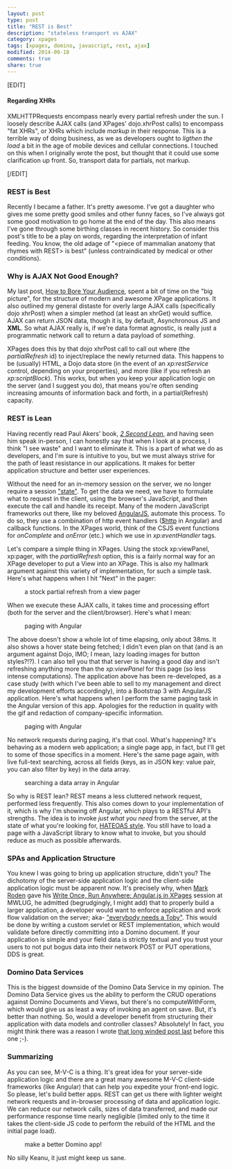 ```yaml
---
layout: post
type: post
title: "REST is Best"
description: "stateless transport vs AJAX"
category: xpages
tags: [xpages, domino, javascript, rest, ajax]
modified: 2014-09-18
comments: true
share: true
---
```


[EDIT]

#### Regarding XHRs
XMLHTTPRequests encompass nearly every partial refresh under the sun. I loosely describe AJAX calls (and XPages' dojo.xhrPost calls) to encompass "fat XHRs", or XHRs which include _markup_ in their response. This is a terrible way of doing business, as we as developers ought to _ligthen the load_ a bit in the age of mobile devices and cellular connections. I touched on this when I originally wrote the post, but thought that it could use some clarification up front. So, transport data for partials, not markup.

[/EDIT]

### REST is Best
Recently I became a father. It's pretty awesome. I've got a daughter who gives me some pretty good smiles and other funny faces, so I've always got some good motivation to go home at the end of the day. This also means I've gone through some birthing classes in recent history. So consider this post's title to be a play on words, regarding the interpretation of infant feeding. You know, the old adage of "&lt;piece of mammalian anatomy that rhymes with REST&gt; is best" (unless contraindicated by medical or other conditions).

### Why is AJAX Not Good Enough?
My last post, <a href="{{ site.url }}/xpages/unraveling-the-mvc-mysteries/" title="Unraveling the MVC Mysteries" data-toggle="tooltip">How to Bore Your Audience</a>, spent a bit of time on the "big picture", for the structure of modern and awesome XPage applications. It also outlined my general distaste for overly large AJAX calls (specifically dojo xhrPost) when a simpler method (at least an xhrGet) would suffice. AJAX can return JSON data, though it is, by default, Asynchronous JS and **XML**. So what AJAX really is, if we're data format agnostic, is really just a programmatic network call to return a data payload of _something_.

XPages does this by that dojo xhrPost call to call out where (the _partialRefresh_ id) to inject/replace the newly returned data. This happens to be (usually) HTML, a Dojo data store (in the event of an _xp:restService_ control, depending on your properties), and more (like if you refresh an _xp:scriptBlock_). This works, but when you keep your application logic on the server (and I suggest you do), that means you're often sending increasing amounts of information back and forth, in a partial(Refresh) capacity.

### REST is Lean
Having recently read Paul Akers' book, <a href="http://2secondlean.com/">_2 Second Lean_</a>, and having seen him speak in-person, I can honestly say that when I look at a process, I think "I see waste" and I want to eliminate it. This is a part of what we do as developers, and I'm sure is intuitive to you, but we must always strive for the path of least resistance in our applications. It makes for better application structure and better user experiences.

Without the need for an in-memory session on the server, we no longer require a session <a href="http://en.wikipedia.org/wiki/State_(computer_science)#Program_state" data-toggle="tooltip" tilte="wait, I live in Wisconsin">"state"</a>. To get the data we need, we have to formulate what to request in the client, using the browser's JavaScript, and then execute the call and handle its receipt. Many of the modern JavaScript frameworks out there, like my beloved <a href="http://angularjs.org/" data-toggle="tooltip" title="call me!">AngularJS</a>, automate this process. To do so, they use a combination of http event handlers (<a href="http://docs.angularjs.org/api/ng/service/$http">$http</a> in Angular) and callback functions. In the XPages world, think of the CSJS event functions for _onComplete_ and _onError_ (etc.) which we use in _xp:eventHandler_ tags.

Let's compare a simple thing in XPages. Using the stock xp:viewPanel, xp:pager, with the _partialRefresh_ option, this is a fairly normal way for an XPage developer to put a View into an XPage. This is also my hallmark argument against this variety of implementation, for such a simple task. Here's what happens when I hit "Next" in the pager:

<figure>
  <amp-img src="{{ site.url }}/assets/images/post_images/aPartialRefreshCall_ViewAndPager.png"
  alt="stock partial refresh from view pager" height="400" width="800"></amp-img>
 <figcaption>a stock partial refresh from a view pager</figcaption>
</figure>

When we execute these AJAX calls, it takes time and processing effort (both for the server and the client/browser). Here's what I mean:

<figure>
  <amp-img src="{{ site.url }}/assets/images/post_images/aPartialRefreshCall_timeAndMoney.png"
  alt="a stock partial refresh from a view pager network transfer time"
  height="400" width="800"></amp-img>
 <figcaption>paging with Angular</figcaption>
</figure>

The above doesn't show a whole lot of time elapsing, only about 38ms. It also shows a hover state being fetched; I didn't even plan on that (and is an argument against Dojo, IMO; I mean, lazy loading images for button styles?!?). I can also tell you that that server is having a good day and isn't refreshing anything more than the _xp:viewPanel_ for this page (so less intense computations). The application above has been re-developed, as a case study (with which I've been able to sell to my management and direct my development efforts accordingly), into a Bootstrap 3 with AngularJS application. Here's what happens when I perform the same paging task in the Angular version of this app. Apologies for the reduction in quality with the gif and redaction of company-specific information.

<figure>
  <amp-img src="{{ site.url }}/assets/images/post_images/angular_ngrepeat_noNetworkCalls_scrubbed.gif"
  alt="paging with Angular" height="400" width="800"></amp-img>
 <figcaption>paging with Angular</figcaption>
</figure>

No network requests during paging, it's that cool. What's happening? It's behaving as a modern web application; a single page app, in fact, but I'll get to some of those specifics in a moment. Here's the same page again, with live full-text searching, across all fields (keys, as in JSON key: value pair, you can also filter by key) in the data array.

<figure>
  <amp-img src="{{ site.url }}/assets/images/post_images/angular_ngrepeat_liveSearch_scrubbed.gif"
  alt="searching a data array in Angular" height="400" width="800"></amp-img>
 <figcaption>searching a data array in Angular</figcaption>
</figure>

So why is REST lean? REST means a less cluttered network request, performed less frequently. This also comes down to your implementation of it, which is why I'm showing off Angular, which plays to a RESTful API's strengths. The idea is to invoke _just what you need_ from the server, at the state of what you're looking for, <a href="http://en.wikipedia.org/wiki/HATEOAS">HATEOAS style</a>. You still have to load a page with a JavaScript library to know what to invoke, but you should reduce as much as possible afterwards.

### SPAs and Application Structure
You knew I was going to bring up application structure, didn't you? The dichotomy of the server-side application logic and the client-side application logic must be apparent now. It's precisely why, when <a href="http://twitter.com/markyroden">Mark Roden</a> gave his <a href="http://xomino.com/2014/09/02/mwlug-2014-slide-deck-write-once-run-anywhere-angular-js-in-xpages/">Write Once, Run Anywhere: Angular.js in XPages</a> session at MWLUG, he admitted (begrudgingly, I might add) that to properly build a larger application, a developer would want to enforce application and work flow validation on the server; aka- <a href="http://twitter.com/tsamples" data-toggle="tooltip" title="probably true">"everybody needs a Toby"</a>. This would be done by writing a custom servlet or REST implementation, which would validate before directly committing into a Domino document. If your application is simple and your field data is strictly textual and you trust your users to not put bogus data into their network POST or PUT operations, DDS is great.

### Domino Data Services
This is the biggest downside of the Domino Data Service in my opinion. The Domino Data Service gives us the ability to perform the CRUD operations against Domino Documents and Views, but there's no computeWithForm, which would give us as least a way of invoking an agent on save. But, it's better than nothing. So, would a developer benefit from structuring their application with data models and controller classes? Absolutely! In fact, you might think there was a reason I wrote <a href="{{ site.url }}/xpages/unraveling-the-mvc-mysteries/" title="Unraveling the MVC Mysteries" data-toggle="tooltip">that long winded post last</a> before this one ;-).

### Summarizing
As you can see, M-V-C is a thing. It's great idea for your server-side application logic and there are a great many awesome M-V-C client-side frameworks (like Angular) that can help you expedite your front-end logic. So please, let's build better apps. REST can get us there with lighter weight network requests and in-browser processing of data and application logic. We can reduce our network calls, sizes of data transferred, and made our performance response time nearly negligible (limited only to the time it takes the client-side JS code to perform the rebuild of the HTML and the initial page load).

<figure>
  <amp-img src="{{ site.url }}/assets/images/post_images/keanu_front-back-segregation.jpg"
  alt="Keanu reaction" height="400" width="800"></amp-img>
 <figcaption>make a better Domino app!</figcaption>
</figure>

No silly Keanu, it just might keep us sane.
